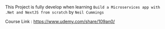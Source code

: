 This Project is fully develop when learning `Build a Microservices app with .Net and NextJS from scratch` by `Neil Cummings`


Course Link : https://www.udemy.com/share/109an0/
